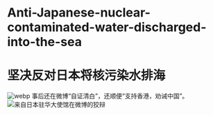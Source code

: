 # Anti-Japanese-nuclear-contaminated-water-discharged-into-the-sea
# 坚决反对日本将核污染水排海
![webp](https://i2.100024.xyz/2023/08/24/trsose.webp)
事后还在微博“自证清白”，还顺便“支持香港，劝诫中国”。
![来自日本驻华大使馆在微博的狡辩](https://i2.100024.xyz/2023/08/26/wdup3e.webp)
